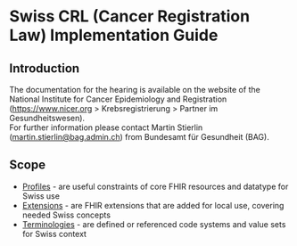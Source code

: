 # Swiss CRL (Cancer Registration Law) Implementation Guide

## Introduction
The documentation for the hearing is available on the website of the National Institute for Cancer Epidemiology and Registration  
(<https://www.nicer.org> > Krebsregistrierung > Partner im Gesundheitswesen).  
For further information please contact Martin Stierlin (<martin.stierlin@bag.admin.ch>) from Bundesamt für Gesundheit (BAG).

## Scope

* [Profiles](profiles.html) - are useful constraints of core FHIR resources and datatype for Swiss use
* [Extensions](extensions.html) - are FHIR extensions that are added for local use, covering needed Swiss concepts
* [Terminologies](terminology.html) - are defined or referenced code systems and value sets for Swiss context